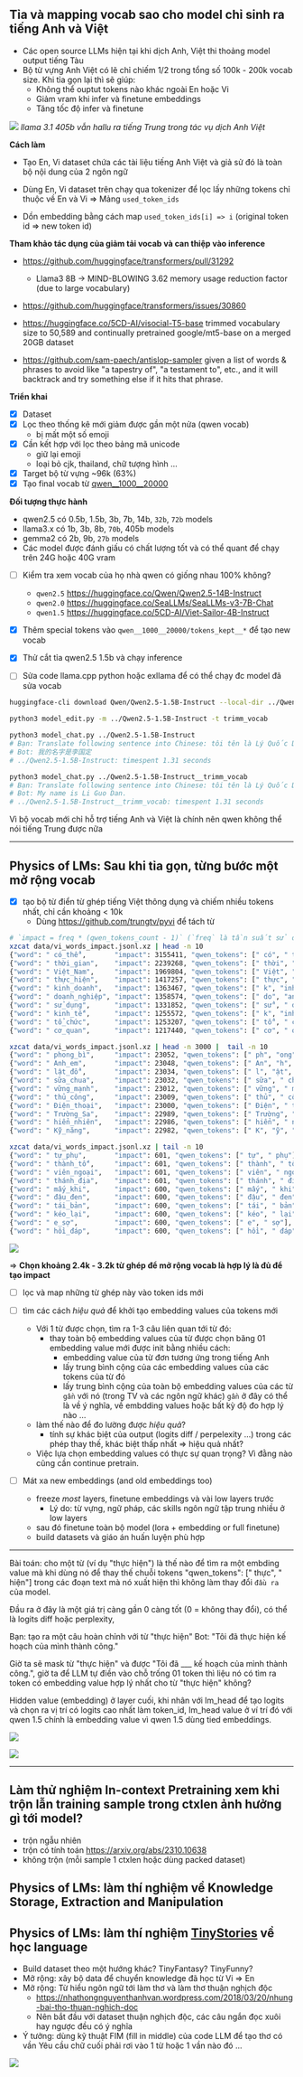 ## Tỉa và mapping vocab sao cho model chỉ sinh ra tiếng Anh và Việt
- Các open source LLMs hiện tại khi dịch Anh, Việt thi thoảng model output tiếng Tàu
- Bộ từ vựng Anh Việt có lẽ chỉ chiếm 1/2 trong tổng số 100k - 200k vocab size.
  Khi tỉa gọn lại thì sẽ giúp:
  - Không thể ouptut tokens nào khác ngoài En hoặc Vi
  - Giảm vram khi infer và finetune embeddings
  - Tăng tốc độ infer và finetune

![](img/envi-405b-00.jpg)
*llama 3.1 405b vẫn hallu ra tiếng Trung trong tác vụ dịch Anh Việt*

**Cách làm**
- Tạo En, Vi dataset chứa các tài liệu tiếng Anh Việt và giả sử đó là toàn bộ nội dung của 2 ngôn ngữ

- Dùng En, Vi dataset trên chạy qua tokenizer để lọc lấy những tokens chỉ thuộc về En và Vi
  => Mảng `used_token_ids`

- Dồn embedding bằng cách map `used_token_ids[i] => i` (original token id => new token id)

**Tham khảo tác dụng của giảm tải vocab và can thiệp vào inference**
- https://github.com/huggingface/transformers/pull/31292
  - Llama3 8B -> MIND-BLOWING 3.62 memory usage reduction factor (due to large vocabulary)

- https://github.com/huggingface/transformers/issues/30860

- https://huggingface.co/5CD-AI/visocial-T5-base
  trimmed vocabulary size to 50,589 and continually pretrained google/mt5-base on a merged 20GB dataset

- https://github.com/sam-paech/antislop-sampler given a list of words & phrases to avoid like 
  "a tapestry of", "a testament to", etc., and it will backtrack and try something else if it hits that phrase.

**Triển khai**
- [x] Dataset
- [x] Lọc theo thống kê mới giảm được gần một nửa (qwen vocab)
  - bị mất một số emoji
- [x] Cần kết hợp với lọc theo bảng mã unicode
  - giữ lại emoji
  - loại bỏ cjk, thailand, chữ tượng hình ...
- [x] Target bộ từ vựng ~96k (63%)
- [x] Tạo final vocab từ [qwen__1000__20000](./qwen__1000__20000/README.md)

**Đối tượng thực hành**
- qwen2.5 có 0.5b, 1.5b, 3b, 7b, 14b, `32b`, `72b` models
- llama3.x có 1b, 3b, 8b, `70b`, 405b models
- gemma2 có 2b, 9b, `27b` models
- Các model được đánh giấu có chất lượng tốt và có thể quant để chạy trên 24G hoặc 40G vram

- [ ] Kiểm tra xem vocab của họ nhà qwen có giống nhau 100% không?
  - `qwen2.5` https://huggingface.co/Qwen/Qwen2.5-14B-Instruct
  - `qwen2.0` https://huggingface.co/SeaLLMs/SeaLLMs-v3-7B-Chat
  - `qwen1.5` https://huggingface.co/5CD-AI/Viet-Sailor-4B-Instruct

- [x] Thêm special tokens vào `qwen__1000__20000/tokens_kept__*` để tạo new vocab

- [x] Thử cắt tỉa qwen2.5 1.5b và chạy inference

- [ ] Sửa code llama.cpp python hoặc exllama để có thể chạy đc model đã sửa vocab

```sh
huggingface-cli download Qwen/Qwen2.5-1.5B-Instruct --local-dir ../Qwen2.5-1.5B-Instruct

python3 model_edit.py -m ../Qwen2.5-1.5B-Instruct -t trimm_vocab

python3 model_chat.py ../Qwen2.5-1.5B-Instruct
# Bạn: Translate following sentence into Chinese: tôi tên là Lý Quốc Dân
# Bot: 我的名字是李国定
# ../Qwen2.5-1.5B-Instruct: timespent 1.31 seconds

python3 model_chat.py ../Qwen2.5-1.5B-Instruct__trimm_vocab
# Bạn: Translate following sentence into Chinese: tôi tên là Lý Quốc Dân
# Bot: My name is Li Guo Dan.
# ../Qwen2.5-1.5B-Instruct__trimm_vocab: timespent 1.31 seconds
```
Vì bộ vocab mới chỉ hỗ trợ tiếng Anh và Việt là chính nên qwen không thể nói tiếng Trung được nữa

- - -

## Physics of LMs: Sau khi tỉa gọn, từng bước một mở rộng vocab

- [x] tạo bộ từ điển từ ghép tiếng Việt thông dụng và chiếm nhiều tokens nhất, chỉ cần khoảng < 10k
  - Dùng https://github.com/trungtv/pyvi để tách từ
```sh
# `impact = freq * (qwen_tokens_count - 1)` (`freq` là tần suất sử dụng của từ đó trong corpus)
xzcat data/vi_words_impact.jsonl.xz | head -n 10
{"word": " có_thể",       "impact": 3155411, "qwen_tokens": [" có", " thể"], "freq": 3155411, "qwen_tokens_count": 2}
{"word": " thời_gian",    "impact": 2239268, "qwen_tokens": [" thời", " g", "ian"], "freq": 1119634, "qwen_tokens_count": 3}      
{"word": " Việt_Nam",     "impact": 1969804, "qwen_tokens": [" Việt", " Nam"], "freq": 1969804, "qwen_tokens_count": 2}
{"word": " thực_hiện",    "impact": 1417257, "qwen_tokens": [" thực", " hiện"], "freq": 1417257, "qwen_tokens_count": 2}
{"word": " kinh_doanh",   "impact": 1363467, "qwen_tokens": [" k", "inh", " do", "anh"], "freq": 454489, "qwen_tokens_count": 4}  
{"word": " doanh_nghiệp", "impact": 1358574, "qwen_tokens": [" do", "anh", " nghiệp"], "freq": 679287, "qwen_tokens_count": 3}    
{"word": " sử_dụng",      "impact": 1331852, "qwen_tokens": [" sử", " dụng"], "freq": 1331852, "qwen_tokens_count": 2}
{"word": " kinh_tế",      "impact": 1255572, "qwen_tokens": [" k", "inh", " tế"], "freq": 627786, "qwen_tokens_count": 3}
{"word": " tổ_chức",      "impact": 1253207, "qwen_tokens": [" tổ", " chức"], "freq": 1253207, "qwen_tokens_count": 2}
{"word": " cơ_quan",      "impact": 1217440, "qwen_tokens": [" cơ", " qu", "an"], "freq": 608720, "qwen_tokens_count": 3}

xzcat data/vi_words_impact.jsonl.xz | head -n 3000 |  tail -n 10 
{"word": " phong_bì",     "impact": 23052, "qwen_tokens": [" ph", "ong", " b", "ì"], "freq": 7684, "qwen_tokens_count": 4}
{"word": " Anh_em",       "impact": 23048, "qwen_tokens": [" An", "h", " em"], "freq": 11524, "qwen_tokens_count": 3}
{"word": " lật_đổ",       "impact": 23034, "qwen_tokens": [" l", "ật", " đổ"], "freq": 11517, "qwen_tokens_count": 3}
{"word": " sữa_chua",     "impact": 23032, "qwen_tokens": [" sữa", " ch", "ua"], "freq": 11516, "qwen_tokens_count": 3}
{"word": " vững_mạnh",    "impact": 23012, "qwen_tokens": [" vững", " mạnh"], "freq": 23012, "qwen_tokens_count": 2}
{"word": " thủ_công",     "impact": 23009, "qwen_tokens": [" thủ", " công"], "freq": 23009, "qwen_tokens_count": 2}
{"word": " Điện_thoại",   "impact": 23000, "qwen_tokens": [" Điện", " thoại"], "freq": 23000, "qwen_tokens_count": 2}
{"word": " Trường_Sa",    "impact": 22989, "qwen_tokens": [" Trường", " Sa"], "freq": 22989, "qwen_tokens_count": 2}
{"word": " hiển_nhiên",   "impact": 22986, "qwen_tokens": [" hiển", " nhiên"], "freq": 22986, "qwen_tokens_count": 2}
{"word": " Kỹ_năng",      "impact": 22982, "qwen_tokens": [" K", "ỹ", " năng"], "freq": 11491, "qwen_tokens_count": 3}

xzcat data/vi_words_impact.jsonl.xz | tail -n 10
{"word": " tự_phụ",       "impact": 601, "qwen_tokens": [" tự", " phụ"], "freq": 601, "qwen_tokens_count": 2}
{"word": " thành_tố",     "impact": 601, "qwen_tokens": [" thành", " tố"], "freq": 601, "qwen_tokens_count": 2}
{"word": " viên_ngoại",   "impact": 601, "qwen_tokens": [" viên", " ngoại"], "freq": 601, "qwen_tokens_count": 2}
{"word": " thánh_địa",    "impact": 601, "qwen_tokens": [" thánh", " địa"], "freq": 601, "qwen_tokens_count": 2}
{"word": " mấy_khi",      "impact": 600, "qwen_tokens": [" mấy", " khi"], "freq": 600, "qwen_tokens_count": 2}
{"word": " đậu_đen",      "impact": 600, "qwen_tokens": [" đậu", " đen"], "freq": 600, "qwen_tokens_count": 2}
{"word": " tái_bản",      "impact": 600, "qwen_tokens": [" tái", " bản"], "freq": 600, "qwen_tokens_count": 2}
{"word": " kéo_lại",      "impact": 600, "qwen_tokens": [" kéo", " lại"], "freq": 600, "qwen_tokens_count": 2}
{"word": " e_sợ",         "impact": 600, "qwen_tokens": [" e", " sợ"], "freq": 600, "qwen_tokens_count": 2}
{"word": " hồi_đáp",      "impact": 600, "qwen_tokens": [" hồi", " đáp"], "freq": 600, "qwen_tokens_count": 2}
```
![](img/vi-words-impact-00.jpg)

=> **Chọn khoảng 2.4k - 3.2k từ ghép để mở rộng vocab là hợp lý là đủ để tạo impact**

- [ ] lọc và map những từ ghép này vào token ids mới

- [ ] tìm các cách *hiệu quả* để khởi tạo embedding values của tokens mới
  - Với 1 từ được chọn, tìm ra 1-3 câu liên quan tới từ đó:
    - thay toàn bộ embedding values của từ được chọn băng 01 embedding value mới được init bằng nhiều cách:
      - embedding value của từ đơn tương ứng trong tiếng Anh
      - lấy trung bình cộng của các embedding values của các tokens của từ đó
      - lấy trung bình cộng của toàn bộ embedding values của các từ `gần` với nó (trong TV và các ngôn ngữ khác)
        `gần` ở đây có thể là về ý nghĩa, về embdding values hoặc bất kỳ độ đo hợp lý nào ...
  - làm thế nào để đo lường được *hiệu quả*?
    - tính sự khác biệt của output (logits diff / perpelexity ...) trong các phép thay thế,
    khác biệt thấp nhất => hiệu quả nhất?
  - Việc lựa chọn embedding values có thực sự quan trọng? Vì đằng nào cũng cần continue pretrain.

- [ ] Mát xa new embeddings (and old embeddings too)
  - freeze *most* layers, finetune embeddings và vài low layers trước
    - Lý do: từ vựng, ngữ pháp, các skills ngôn ngữ tập trung nhiều ở low layers
  - sau đó finetune toàn bộ model (lora + embedding or full finetune)
  - build datasets và giáo án huấn luyện phù hợp

- - -

Bài toán: cho một từ (ví dụ "thực hiện") là thế nào để tìm ra một embding value mà khi dùng nó để thay thế chuỗi tokens
"qwen_tokens": [" thực", " hiện"] trong các đoạn text mà nó xuất hiện thì không làm thay đổi `đầu ra` của model.

Đầu ra ở đây là một giá trị càng gần 0 càng tốt (0 = không thay đổi), có thể là logits diff hoặc perplexity, 

Bạn: tạo ra một câu hoàn chỉnh với từ "thực hiện"
Bot: "Tôi đã thực hiện kế hoạch của mình thành công."

Giờ ta sẽ mask từ "thực hiện" và được "Tôi đã ___ kế hoạch của mình thành công.", 
giờ ta để LLM tự điền vào chỗ trống 01 token thì liệu nó có tìm ra token có embedding value hợp lý nhất cho từ "thực hiện" không?

Hidden value (embedding) ở layer cuối, khi nhân với lm_head để tạo logits và chọn ra vị trí có logits cao nhất làm token_id, 
lm_head value ở ví trí đó với qwen 1.5 chính là embedding value vì qwen 1.5 dùng tied embeddings.

![](img/vocab-extend-00.jpg)

![](img/vocab-extend-02.jpg)

- - -

## Làm thử nghiệm In-context Pretraining xem khi trộn lẫn training sample trong ctxlen ảnh hưởng gì tới model?
- trộn ngẫu nhiên
- trộn có tính toán https://arxiv.org/abs/2310.10638
- không trộn (mỗi sample 1 ctxlen hoặc dùng packed dataset)

## Physics of LMs: làm thí nghiệm về Knowledge Storage, Extraction and Manipulation

## Physics of LMs: làm thí nghiệm [TinyStories](TinyStories.md) về học language
- Build dataset theo một hướng khác? TinyFantasy? TinyFunny?
- Mở rộng: xây bộ data để chuyển knowledge đã học từ Vi => En
- Mở rộng: Từ hiểu ngôn ngữ tới làm thơ và làm thơ thuận nghịch độc
  - https://nhathongnguyenthanhvan.wordpress.com/2018/03/20/nhung-bai-tho-thuan-nghich-doc
  - Nên bắt đầu với dataset thuận nghịch độc, các câu ngắn đọc xuôi hay ngược đều có ý nghĩa
- Ý tưởng: dùng kỹ thuật FIM (fill in middle) của code LLM để tạo thơ có vần
  Yêu cầu chữ cuối phải rơi vào 1 từ hoặc 1 vần nào đó ...

![](img/tho-thuan-nghich-doc.jpg)
